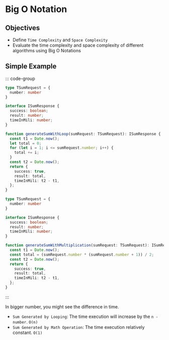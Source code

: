 # Big O Notation

## Objectives
- Define `Time Complexity` and `Space Complexity`
- Evaluate the time complexity and space complexity of different algorithms using Big O Notations

## Simple Example

::: code-group
```ts [Sum Generated by Looping]
type TSumRequest = {
  number: number
}

interface ISumResponse {
  success: boolean;
  result: number;
  timeInMili: number;
}

function generateSumWithLoop(sumRequest: TSumRequest): ISumResponse {
  const t1 = Date.now();
  let total = 0;
  for (let i = 1; i <= sumRequest.number; i++) {
    total += i;
  }
  const t2 = Date.now();
  return {
    success: true,
    result: total,
    timeInMili: t2 - t1,
  };
}
```

```ts [Sum Generated by Math Operation]
type TSumRequest = {
  number: number
}

interface ISumResponse {
  success: boolean;
  result: number;
  timeInMili: number;
}

function generateSumWithMultiplication(sumRequest: TSumRequest): ISumResponse {
  const t1 = Date.now();
  const total = (sumRequest.number * (sumRequest.number + 1)) / 2;
  const t2 = Date.now();
  return {
    success: true,
    result: total,
    timeInMili: t2 - t1,
  };
}
```
:::

In bigger number, you might see the difference in time.
- `Sum Generated by Looping`: The time execution will increase by the `n - number`. `O(n)`
- `Sum Generated by Math Operation`: The time execution relatively constant. `O(1)`